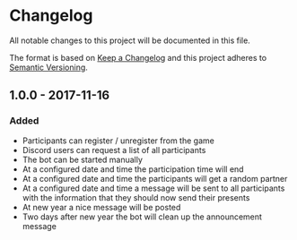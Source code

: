# Changelog
All notable changes to this project will be documented in this file.

The format is based on [Keep a Changelog](http://keepachangelog.com/en/1.0.0/)
and this project adheres to [Semantic Versioning](http://semver.org/spec/v2.0.0.html).

<!-- ## [Unreleased] -->

## 1.0.0 - 2017-11-16
### Added
- Participants can register / unregister from the game
- Discord users can request a list of all participants
- The bot can be started manually
- At a configured date and time the participation time will end
- At a configured date and time the participants will get a random partner
- At a configured date and time a message will be sent to all participants with the information that they should now send their presents
- At new year a nice message will be posted
- Two days after new year the bot will clean up the announcement message
